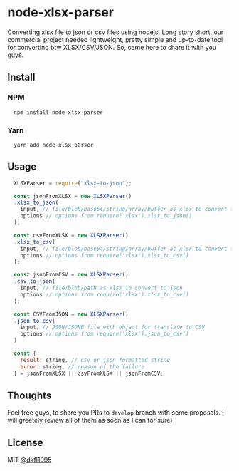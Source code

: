 # node-xlsx-parser

Converting xlsx file to json or csv files using nodejs.
Long story short, our commercial project needed lightweight, 
pretty simple and up-to-date tool for converting btw XLSX/CSV/JSON.
So, came here to share it with you guys.

## Install
### NPM
```
  npm install node-xlsx-parser
```
### Yarn
```
  yarn add node-xlsx-parser
```


## Usage

```javascript
  XLSXParser = require("xlsx-to-json");

  const jsonFromXLSX = new XLSXParser()
  .xlsx_to_json(
    input, // file/blob/base64/string/array/buffer as xlsx to convert to json
    options // options from require('xlsx').xlsx_to_json()
  );

  const csvFromXLSX = new XLSXParser()
  .xlsx_to_csv(
    input, // file/blob/base64/string/array/buffer as xlsx to convert to json
    options // options from require('xlsx').xlsx_to_csv()
  );

  const jsonFromCSV = new XLSXParser()
  .csv_to_json(
    input, // file/blob/path as xlsx to convert to json
    options // options from require('xlsx').xlsx_to_csv()
  );

  const CSVFromJSON = new XLSXParser()
  .json_to_csv(
    input, // JSON/JSONB file with object for translate to CSV
    options // options from require('xlsx').json_to_csv()
  )

  const {
    result: string, // csv or json formatted string
    error: string, // reason of the failure
  } = jsonFromXLSX || csvFromXLSX || jsonFromCSV;
```

## Thoughts

Feel free guys, to share you PRs to `develop` branch with some proposals. I will greetely review all of them as soon as I can for sure)

## License

MIT [@dkfl1995](http://github.com/dkfl1995)


